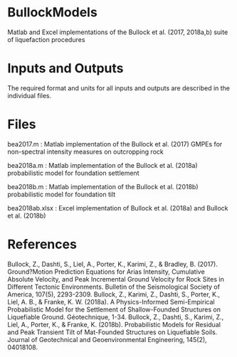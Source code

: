 # BullockModels
Matlab and Excel implementations of the Bullock et al. (2017, 2018a,b) suite of liquefaction procedures
# Inputs and Outputs
The required format and units for all inputs and outputs are described in the individual files.
# Files
bea2017.m : Matlab implementation of the Bullock et al. (2017) GMPEs for non-spectral intensity measures on outcropping rock

bea2018a.m : Matlab implementation of the Bullock et al. (2018a) probabilistic model for foundation settlement

bea2018b.m : Matlab implementation of the Bullock et al. (2018b) probabilistic model for foundation tilt

bea2018ab.xlsx : Excel implementation of Bullock et al. (2018a) and Bullock et al. (2018b)
# References
Bullock, Z., Dashti, S., Liel, A., Porter, K., Karimi, Z., & Bradley, B. (2017). Ground?Motion Prediction Equations for Arias Intensity, Cumulative Absolute Velocity, and Peak Incremental Ground Velocity for  Rock Sites in Different Tectonic Environments. Bulletin of the Seismological Society of America, 107(5), 2293-2309.
Bullock, Z., Karimi, Z., Dashti, S., Porter, K., Liel, A. B., & Franke, K. W. (2018a). A Physics-Informed Semi-Empirical Probabilistic Model for the Settlement of Shallow-Founded Structures on Liquefiable Ground. Géotechnique, 1-34.
Bullock, Z., Dashti, S., Karimi, Z., Liel, A., Porter, K., & Franke, K. (2018b). Probabilistic Models for Residual and Peak Transient Tilt of Mat-Founded Structures on Liquefiable Soils. Journal of Geotechnical and Geoenvironmental Engineering, 145(2), 04018108.

